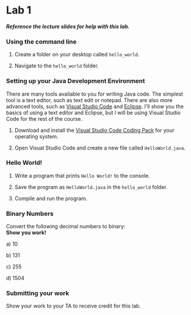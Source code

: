 # Lab 1

**_Reference the lecture slides for help with this lab._**

### Using the command line

1. Create a folder on your desktop called `hello_world`.

2. Navigate to the `hello_world` folder.

### Setting up your Java Development Environment

There are many tools available to you for writing Java code. The simplest tool is a text editor, such as text edit or notepad. There are also more advanced tools, such as [Visual Studio Code](https://code.visualstudio.com/) and [Eclipse](https://eclipseide.org/). I'll show you the basics of using a text editor and Eclipse, but I will be using Visual Studio Code for the rest of the course.

1. Download and install the [Visual Studio Code Coding Pack](https://code.visualstudio.com/docs/java/java-tutorial) for your operating system.

2. Open Visual Studio Code and create a new file called `HelloWorld.java`.

### Hello World!

1. Write a program that prints `Hello World!` to the console.

2. Save the program as `HelloWorld.java` in the `hello_world` folder.

3. Compile and run the program.

### Binary Numbers

Convert the following decimal numbers to binary:
<br>**Show you work!**

a) 10

b) 131

c) 255

d) 1504

### Submitting your work

Show your work to your TA to receive credit for this lab.
